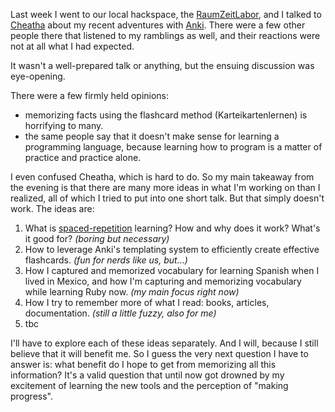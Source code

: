 <!--
.. title: Anki vs. the RZL
.. slug: anki-vs-the-rzl
.. date: 2019-07-05 11:09:30 UTC+02:00
.. tags:
.. category:
.. link:
.. description:
.. type: text
-->

Last week I went to our local hackspace, the [RaumZeitLabor](https://raumzeitlabor.de/), and I talked to [Cheatha](https://chaos.social/web/accounts/12919) about my recent adventures with [Anki](). There were a few other people there that listened to my ramblings as well, and their reactions were not at all what I had expected.

It wasn't a well-prepared talk or anything, but the ensuing discussion was eye-opening.

There were a few firmly held opinions:

- memorizing facts using the flashcard method (Karteikartenlernen) is horrifying to many.
- the same people say that it doesn't make sense for learning a programming language, because learning how to program is a matter of practice and practice alone.

I even confused Cheatha, which is hard to do. So my main takeaway from the evening is that there are many more ideas in what I'm working on than I realized, all of which I tried to put into one short talk. But that simply doesn't work. The ideas are:

1. What is [spaced-repetition](https://en.wikipedia.org/wiki/Spaced_repetition) learning? How and why does it work? What's it good for? *(boring but necessary)*
2. How to leverage Anki's templating system to efficiently create effective flashcards. *(fun for nerds like us, but…)*
3. How I captured and memorized vocabulary for learning Spanish when I lived in Mexico, and how I'm capturing and memorizing vocabulary while learning Ruby now. *(my main focus right now)*
4. How I try to remember more of what I read: books, articles, documentation. *(still a little fuzzy, also for me)*
5. tbc

I'll have to explore each of these ideas separately. And I will, because I still believe that it will benefit me. So I guess the very next question I have to answer is: what benefit do I hope to get from memorizing all this information? It's a valid question that until now got drowned by my excitement of learning the new tools and the perception of "making progress".

